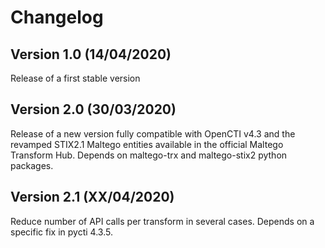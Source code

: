 # Changelog

## Version 1.0 (14/04/2020)

Release of a first stable version

## Version 2.0 (30/03/2020)

Release of a new version fully compatible with OpenCTI v4.3 and the revamped STIX2.1 Maltego entities available in the official Maltego Transform Hub.
Depends on maltego-trx and maltego-stix2 python packages.

## Version 2.1 (XX/04/2020)

Reduce number of API calls per transform in several cases.
Depends on a specific fix in pycti 4.3.5.